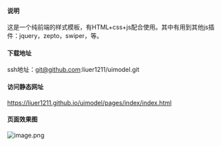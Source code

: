 #### 说明
 这是一个纯前端的样式模板，有HTML+css+js配合使用。其中有用到其他js插件：jquery，zepto，swiper，等。

#### 下载地址
 ssh地址：git@github.com:liuer1211/uimodel.git

#### 访问静态网址
 https://liuer1211.github.io/uimodel/pages/index/index.html
 
#### 页面效果图
 ![image.png](https://liuer1211.github.io/uimodel/static/imgs/首页.png)